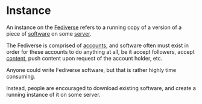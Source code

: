 # Instance

An instance on the [Fediverse](/docs/glossary/fediverse) refers to a running copy of a version of a piece of [software](/docs/glossary/software) on some [server](/docs/glossary/server).

The Fediverse is comprised of [accounts](/docs/glossary/account), and software often must exist in order for these accounts to do anything at all, be it accept followers, accept [content](/docs/glossary/content), push content upon request of the account holder, etc.

Anyone could write Fediverse software, but that is rather highly time consuming.

Instead, people are encouraged to download existing software, and create a running instance of it on some server.